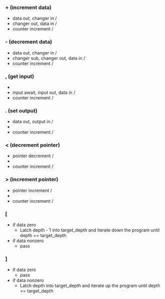 ### + (increment data)
- data out, changer in /
- changer out, data in /
- counter increment /

### - (decrement data)
- data out, changer in /
- changer sub, changer out, data in /
- counter increment /

### , (get input)
- 
- input await, input out, data in /
- counter increment /

### . (set output)
- data out, output in /
- 
- counter increment /

### < (decrement pointer)
- pointer decrement /
- 
- counter increment /

### > (increment pointer)
- pointer increment /
- 
- counter increment /

### [
- if data zero
  - Latch depth - 1 into target_depth and iterate down the program until depth == target_depth
- if data nonzero
  - pass

### ]
- if data zero
  - pass
- if data nonzero
  - Latch depth into target_depth and iterate up the program until depth == target_depth
